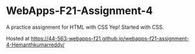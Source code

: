 # WebApps-F21-Assignment-4
A practice assignment for HTML with CSS
Yep! Started with CSS.

Hosted at <https://44-563-webapps-f21.github.io/webapps-f21-assignment-4-Hemanthkumarreddy/>